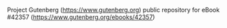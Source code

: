 Project Gutenberg (https://www.gutenberg.org) public repository for eBook #42357 (https://www.gutenberg.org/ebooks/42357)
